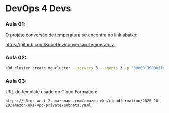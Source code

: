 # DevOps 4 Devs

### Aula 01:
O projeto conversão de temperatura se encontra no link abaixo:

https://github.com/KubeDev/conversao-temperatura

### Aula 02:

```bash
k3d cluster create meucluster --servers 3 --agents 3 -p "30000:30000@loadbalancer"
```

### Aula 03: 

URL do template usado do Cloud Formation:
```
https://s3.us-west-2.amazonaws.com/amazon-eks/cloudformation/2020-10-29/amazon-eks-vpc-private-subnets.yaml
```
